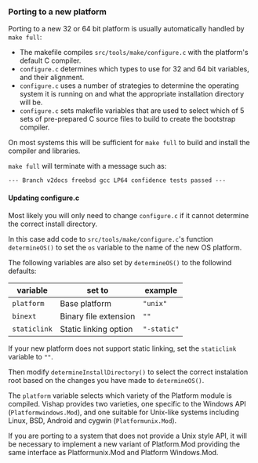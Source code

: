 ### Porting to a new platform

Porting to a new 32 or 64 bit platform is usually automatically handled
by `make full`:

  -  The makefile compiles `src/tools/make/configure.c` with the
     platform's default C compiler.
  -  `configure.c` determines which types to use for 32 and 64 bit
     variables, and their alignment.
  -  `configure.c` uses a number of strategies to determine the
     operating system it is running on and what the appropriate
     installation directory will be.
  -  `configure.c` sets makefile variables that are used to select
     which of 5 sets of pre-prepared C source files to build to create
     the bootstrap compiler.

On most systems this will be sufficient for `make full` to build
and install the compiler and libraries.

`make full` will terminate with a message such as:

`--- Branch v2docs freebsd gcc LP64 confidence tests passed ---`


#### Updating configure.c

Most likely you will only need to change `configure.c` if it cannot determine
the correct install directory.

In this case add code to `src/tools/make/configure.c`'s
function `determineOS()` to set the `os` variable to the name
of the new OS platform.

The following variables are also set by `determineOS()` to the
followind defaults:

variable     | set to                 | example
--------     | ------                 | -------
`platform`   | Base platform          | `"unix"`
`binext`     | Binary file extension  | `""`
`staticlink` | Static linking option  | `"-static"`

If your new platform does not support static linking, set the
`staticlink` variable to `""`.

Then modify `determineInstallDirectory()` to select the correct
instalation root based on the changes you have made to `determineOS()`.

The `platform` variable selects which variety of the Platform
module is compiled. Vishap provides two varieties, one specific
to the Windows API (`Platformwindows.Mod`), and one suitable for
Unix-like systems including Linux, BSD, Android and cygwin
(`Platformunix.Mod`).

If you are porting to a system that does not provide a Unix style API, it will
be necessary to implement a new variant of Platform.Mod providing the same
interface as Platformunix.Mod and Platform Windows.Mod.

